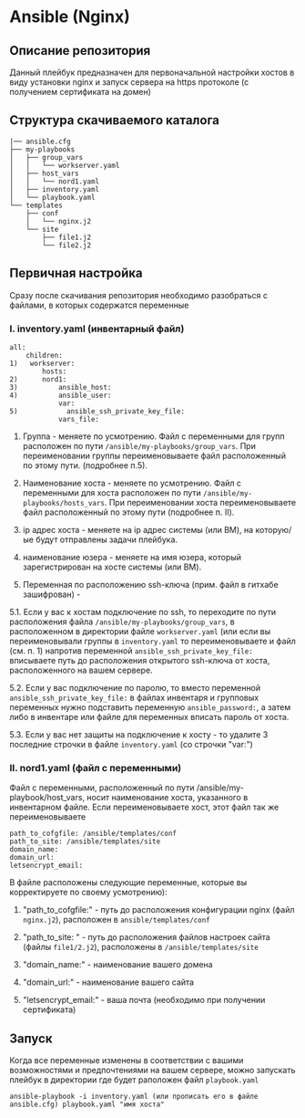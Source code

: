# Ansible (Nginx)

## Описание репозитория

Данный плейбук предназначен для первоначальной настройки хостов в виду установки nginx и запуск сервера на https протоколе (с получением сертификата на домен)

## Cтруктура скачиваемого каталога
```
|── ansible.cfg
├── my-playbooks
│   ├── group_vars
│   │   └── workserver.yaml
│   ├── host_vars
│   │   └── nord1.yaml
│   ├── inventory.yaml
│   └── playbook.yaml
└── templates
    ├── conf
    │   └── nginx.j2
    └── site
        ├── file1.j2
        └── file2.j2
```
## Первичная настройка

 Сразу после скачивания репозитория необходимо разобраться с файлами, в которых содержатся переменные

### I. inventory.yaml (инвентарный файл)
```
all:
    children:
1)   workserver:
        hosts:
2)      nord1:
3)          ansible_host:
4)          ansible_user:
            var:
5)            ansible_ssh_private_key_file:
            vars_file:
```
1) Группа - меняете по усмотрению. Файл с переменными для групп расположен по пути `/ansible/my-playbooks/group_vars`. При переименовании группы переименовываете файл расположенный по этому пути. (подробнее п.5).

2) Наименование хоста - меняете по усмотрению. Файл с переменными для хоста расположен по пути `/ansible/my-playbooks/hosts_vars`. При переименовании хоста переименовываете файл расположенный по этому пути (подробнее п. II).

3)  ip адрес хоста - меняете на ip адрес системы (или ВМ), на которую/ые будут отправлены задачи плейбука.

4) наименование юзера - меняете на имя юзера, который зарегистрирован на хосте системы (или ВМ).

5) Переменная по расположению ssh-ключа (прим. файл в гитхабе зашифрован) -

5.1. Если у вас к хостам подключение по ssh, то переходите по пути расположения файла `/ansible/my-playbooks/group_vars`, в расположенном в директории файле `workserver.yaml` (или если вы переименовывали группы в `inventory.yaml` то переименовываете и файл (см. п. 1) напротив переменной `ansible_ssh_private_key_file:` вписываете путь до расположения открытого ssh-ключа от хоста, расположенного на вашем сервере. 

5.2. Если у вас подключение по паролю, то вместо переменной `ansible_ssh_private_key_file:` в файлах инвентаря и групповых переменных нужно подставить переменную `ansible_password:`, а затем либо в инвентаре или файле для переменных вписать пароль от хоста.

5.3. Если у вас нет защиты на подключение к хосту - то удалите 3 последние строчки в файле `inventory.yaml` (со строчки "var:")


### II. nord1.yaml (файл с переменными)

Файл с переменными, расположенный по пути /ansible/my-playbook/host_vars, носит наименование хоста, указанного в инвентарном файле. Если переименовываете хост, этот файл так же переименовываете
```
path_to_cofgfile: /ansible/templates/conf
path_to_site: /ansible/templates/site
domain_name: 
domain_url: 
letsencrypt_email:
```
В файле расположены следующие переменные, которые вы корректируете по своему усмотрению):

1) "path_to_cofgfile:" - путь до расположения конфигурации nginx (файл `nginx.j2`), расположен в `ansible/templates/conf`

2) "path_to_site: " - путь до расположения файлов настроек сайта (файлы `file1/2.j2`), расположены в `/ansible/templates/site`
 
3) "domain_name:" - наименование вашего домена 

4) "domain_url:" - наименование вашего сайта

5) "letsencrypt_email:" - ваша почта (необходимо при получении сертификата)


## Запуск

Когда все переменные изменены в соответствии с вашими возможностями и предпочтениями на вашем сервере, можно запускать плейбук в директории где будет раположен файл `playbook.yaml`

```ansible-playbook -i inventory.yaml (или прописать его в файле ansible.cfg) playbook.yaml "имя хоста"```
